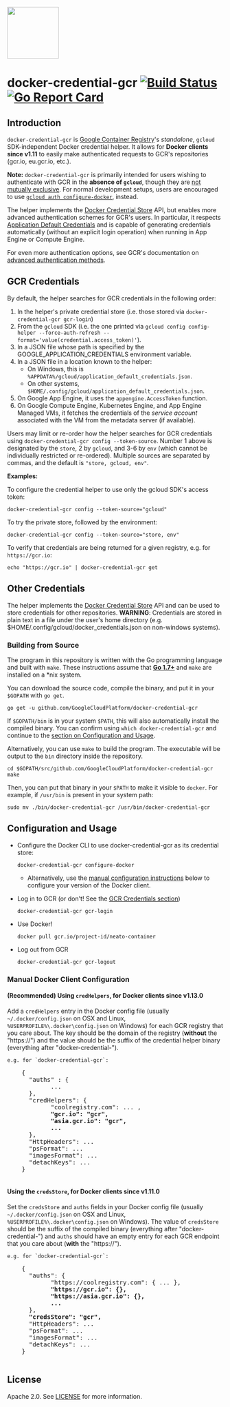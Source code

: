 <a href="https://gcr.io"><img src="https://avatars2.githubusercontent.com/u/21046548?s=400&v=4" height="120"/></a>

# docker-credential-gcr [![Build Status](https://travis-ci.org/GoogleCloudPlatform/docker-credential-gcr.svg?branch=master)](https://travis-ci.org/GoogleCloudPlatform/docker-credential-gcr) [![Go Report Card](https://goreportcard.com/badge/GoogleCloudPlatform/docker-credential-gcr)](https://goreportcard.com/report/GoogleCloudPlatform/docker-credential-gcr)

## Introduction

`docker-credential-gcr` is [Google Container Registry](https://cloud.google.com/container-registry/)'s _standalone_, `gcloud` SDK-independent Docker credential helper. It allows for **Docker clients since v1.11** to easily make authenticated requests to GCR's repositories (gcr.io, eu.gcr.io, etc.).

**Note:** `docker-credential-gcr` is primarily intended for users wishing to authenticate with GCR in the **absence of `gcloud`**, though they are [not mutually exclusive](#gcr-credentials). For normal development setups, users are encouraged to use [`gcloud auth configure-docker`](https://cloud.google.com/sdk/gcloud/reference/auth/configure-docker), instead.

The helper implements the [Docker Credential Store](https://docs.docker.com/engine/reference/commandline/login/#/credentials-store) API, but enables more advanced authentication schemes for GCR's users. In particular, it respects [Application Default Credentials](https://developers.google.com/identity/protocols/application-default-credentials) and is capable of generating credentials automatically (without an explicit login operation) when running in App Engine or Compute Engine.

For even more authentication options, see GCR's documentation on [advanced authentication methods](https://cloud.google.com/container-registry/docs/advanced-authentication).

## GCR Credentials

By default, the helper searches for GCR credentials in the following order:

1. In the helper's private credential store (i.e. those stored via `docker-credential-gcr gcr-login`)
1. From the `gcloud` SDK (i.e. the one printed via `gcloud config config-helper --force-auth-refresh --format='value(credential.access_token)'`).
1. In a JSON file whose path is specified by the GOOGLE_APPLICATION_CREDENTIALS environment variable.
1. In a JSON file in a location known to the helper:
	* On Windows, this is `%APPDATA%/gcloud/application_default_credentials.json`.
	* On other systems, `$HOME/.config/gcloud/application_default_credentials.json`.
1. On Google App Engine, it uses the `appengine.AccessToken` function.
1. On Google Compute Engine, Kubernetes Engine, and App Engine Managed VMs, it fetches the credentials of the _service account_ associated with the VM from the metadata server (if available).

Users may limit or re-order how the helper searches for GCR credentials using `docker-credential-gcr config --token-source`. Number 1 above is designated by the `store`, 2 by `gcloud`, and 3-6 by `env` (which cannot be individually restricted or re-ordered). Multiple sources are separated by commas, and the default is `"store, gcloud, env"`.

**Examples:**

To configure the credential helper to use only the gcloud SDK's access token:
```shell
docker-credential-gcr config --token-source="gcloud"
```

To try the private store, followed by the environment:
```shell
docker-credential-gcr config --token-source="store, env"
```

To verify that credentials are being returned for a given registry, e.g. for `https://gcr.io`:

```shell
echo "https://gcr.io" | docker-credential-gcr get
```

## Other Credentials

The helper implements the [Docker Credential Store](https://docs.docker.com/engine/reference/commandline/login/#/credentials-store) API and can be used to store credentials for other repositories. **WARNING**: Credentials are stored in plain text in a file under the user's home directory (e.g. $HOME/.config/gcloud/docker_credentials.json on non-windows systems).

### Building from Source

The program in this repository is written with the Go programming language and built with `make`. These instructions assume that [**Go 1.7+**](https://golang.org/) and `make` are installed on a \*nix system.

You can download the source code, compile the binary, and put it in your `$GOPATH` with `go get`.

```shell
go get -u github.com/GoogleCloudPlatform/docker-credential-gcr
```

If `$GOPATH/bin` is in your system `$PATH`, this will also automatically install the compiled binary. You can confirm using `which docker-credential-gcr` and continue to the [section on Configuration and Usage](#configuration-and-usage).

Alternatively, you can use `make` to build the program. The executable will be output to the `bin` directory inside the repository.

```shell
cd $GOPATH/src/github.com/GoogleCloudPlatform/docker-credential-gcr
make
```

Then, you can put that binary in your `$PATH` to make it visible to `docker`. For example, if `/usr/bin` is present in your system path:

```shell
sudo mv ./bin/docker-credential-gcr /usr/bin/docker-credential-gcr
```

## Configuration and Usage

* Configure the Docker CLI to use docker-credential-gcr as its credential store:

	```shell
	docker-credential-gcr configure-docker
	```

  * Alternatively, use the [manual configuration instructions](#manual-docker-client-configuration) below to configure your version of the Docker client.

* Log in to GCR (or don't! See the [GCR Credentials section](#gcr-credentials))

	```shell
	docker-credential-gcr gcr-login
	```

* Use Docker!

	```shell
	docker pull gcr.io/project-id/neato-container
	```

* Log out from GCR

	```shell
	docker-credential-gcr gcr-logout
	```

### Manual Docker Client Configuration
#### **(Recommended)** Using `credHelpers`, for Docker clients since v1.13.0

Add a `credHelpers` entry in the Docker config file (usually `~/.docker/config.json` on OSX and Linux, `%USERPROFILE%\.docker\config.json` on Windows) for each GCR registry that you care about. The key should be the domain of the registry (**without** the "https://") and the value should be the suffix of the credential helper binary (everything after "docker-credential-").

	e.g. for `docker-credential-gcr`:

  <pre>
    {
      "auths" : {
            ...
      },
      "credHelpers": {
            "coolregistry.com": ... ,
            <b>"gcr.io": "gcr",
            "asia.gcr.io": "gcr",
            ...</b>
      },
      "HttpHeaders": ...
      "psFormat": ...
      "imagesFormat": ...
      "detachKeys": ...
    }
  </pre>


#### Using the `credsStore`, for Docker clients since v1.11.0
Set the `credsStore` and `auths` fields in your Docker config file (usually `~/.docker/config.json` on OSX and Linux, `%USERPROFILE%\.docker\config.json` on Windows). The value of `credsStore` should be the suffix of the compiled binary (everything after "docker-credential-") and `auths` should have an empty entry for each GCR endpoint that you care about (**with** the "https://").

	e.g. for `docker-credential-gcr`:

  <pre>
    {
      "auths": {
            "https://coolregistry.com": { ... },
            <b>"https://gcr.io": {},
            "https://asia.gcr.io": {},
            ...</b>
      },
      <b>"credsStore": "gcr",</b>
      "HttpHeaders": ...
      "psFormat": ...
      "imagesFormat": ...
      "detachKeys": ...
    }
  </pre>

## License

Apache 2.0. See [LICENSE](LICENSE) for more information.

